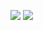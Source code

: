 ![](https://raw.githubusercontent.com/knockoffduck/github-stats/master/generated/overview.svg#gh-dark-mode-only)
![](https://raw.githubusercontent.com/knockoffduck/github-stats/master/generated/languages.svg#gh-dark-mode-only)


<!--
**knockoffduck/knockoffduck** is a ✨ _special_ ✨ repository because its `README.md` (this file) appears on your GitHub profile.

Here are some ideas to get you started:

- 🔭 I’m currently working on ...
- 🌱 I’m currently learning ...
- 👯 I’m looking to collaborate on ...
- 🤔 I’m looking for help with ...
- 💬 Ask me about ...
- 📫 How to reach me: ...
- 😄 Pronouns: ...
- ⚡ Fun fact: ...
-->
